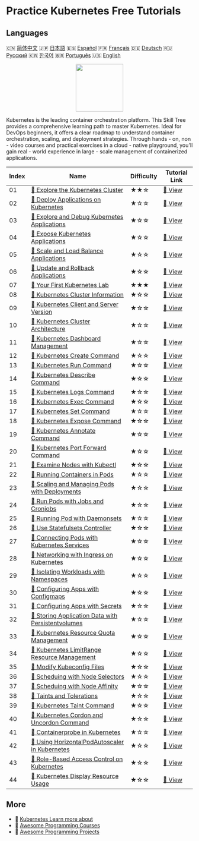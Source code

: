 # Practice Kubernetes Free Tutorials

## Languages

🇨🇳 [简体中文](README_zh.md) 🇯🇵 [日本語](README_ja.md) 🇪🇸 [Español](README_es.md) 🇫🇷 [Français](README_fr.md) 🇩🇪 [Deutsch](README_de.md) 🇷🇺 [Русский](README_ru.md) 🇰🇷 [한국어](README_ko.md) 🇧🇷 [Português](README_pt.md) 🇺🇸 [English](README.md) 

<div align="center">
<img width="128px" src="https://file.labex.io/path/RTAa3OE96ESn.png">
</div>

Kubernetes is the leading container orchestration platform. This Skill Tree provides a comprehensive learning path to master Kubernetes. Ideal for DevOps beginners, it offers a clear roadmap to understand container orchestration, scaling, and deployment strategies. Through hands - on, non - video courses and practical exercises in a cloud - native playground, you'll gain real - world experience in large - scale management of containerized applications.

|   Index | Name                                                                                                                                                | Difficulty   | Tutorial Link                                                                                            |
|---------|-----------------------------------------------------------------------------------------------------------------------------------------------------|--------------|----------------------------------------------------------------------------------------------------------|
|      01 | [📖 Explore the Kubernetes Cluster](https://labex.io/en/tutorials/kubernetes-explore-the-kubernetes-cluster-434519)                                 | ★★☆          | [🔗 View](https://labex.io/en/tutorials/kubernetes-explore-the-kubernetes-cluster-434519)                |
|      02 | [📖 Deploy Applications on Kubernetes](https://labex.io/en/tutorials/kubernetes-deploy-applications-on-kubernetes-434644)                           | ★☆☆          | [🔗 View](https://labex.io/en/tutorials/kubernetes-deploy-applications-on-kubernetes-434644)             |
|      03 | [📖 Explore and Debug Kubernetes Applications](https://labex.io/en/tutorials/kubernetes-explore-and-debug-kubernetes-applications-434645)           | ★☆☆          | [🔗 View](https://labex.io/en/tutorials/kubernetes-explore-and-debug-kubernetes-applications-434645)     |
|      04 | [📖 Expose Kubernetes Applications](https://labex.io/en/tutorials/kubernetes-expose-kubernetes-applications-434647)                                 | ★☆☆          | [🔗 View](https://labex.io/en/tutorials/kubernetes-expose-kubernetes-applications-434647)                |
|      05 | [📖 Scale and Load Balance Applications](https://labex.io/en/tutorials/kubernetes-scale-and-load-balance-applications-434648)                       | ★☆☆          | [🔗 View](https://labex.io/en/tutorials/kubernetes-scale-and-load-balance-applications-434648)           |
|      06 | [📖 Update and Rollback Applications](https://labex.io/en/tutorials/kubernetes-update-and-rollback-applications-434649)                             | ★☆☆          | [🔗 View](https://labex.io/en/tutorials/kubernetes-update-and-rollback-applications-434649)              |
|      07 | [📖 Your First Kubernetes Lab](https://labex.io/en/tutorials/kubernetes-your-first-kubernetes-lab-391133)                                           | ★★★          | [🔗 View](https://labex.io/en/tutorials/kubernetes-your-first-kubernetes-lab-391133)                     |
|      08 | [📖 Kubernetes Cluster Information](https://labex.io/en/tutorials/kubernetes-kubernetes-cluster-information-8426)                                   | ★☆☆          | [🔗 View](https://labex.io/en/tutorials/kubernetes-kubernetes-cluster-information-8426)                  |
|      09 | [📖 Kubernetes Client and Server Version](https://labex.io/en/tutorials/kubernetes-kubernetes-client-and-server-version-9197)                       | ★☆☆          | [🔗 View](https://labex.io/en/tutorials/kubernetes-kubernetes-client-and-server-version-9197)            |
|      10 | [📖 Kubernetes Cluster Architecture](https://labex.io/en/tutorials/kubernetes-kubernetes-cluster-architecture-8450)                                 | ★☆☆          | [🔗 View](https://labex.io/en/tutorials/kubernetes-kubernetes-cluster-architecture-8450)                 |
|      11 | [📖 Kubernetes Dashboard Management](https://labex.io/en/tutorials/kubernetes-kubernetes-dashboard-management-15042)                                | ★☆☆          | [🔗 View](https://labex.io/en/tutorials/kubernetes-kubernetes-dashboard-management-15042)                |
|      12 | [📖 Kubernetes Create Command](https://labex.io/en/tutorials/kubernetes-kubernetes-create-command-8506)                                             | ★☆☆          | [🔗 View](https://labex.io/en/tutorials/kubernetes-kubernetes-create-command-8506)                       |
|      13 | [📖 Kubernetes Run Command](https://labex.io/en/tutorials/kubernetes-kubernetes-run-command-8456)                                                   | ★☆☆          | [🔗 View](https://labex.io/en/tutorials/kubernetes-kubernetes-run-command-8456)                          |
|      14 | [📖 Kubernetes Describe Command](https://labex.io/en/tutorials/kubernetes-kubernetes-describe-command-8101)                                         | ★☆☆          | [🔗 View](https://labex.io/en/tutorials/kubernetes-kubernetes-describe-command-8101)                     |
|      15 | [📖 Kubernetes Logs Command](https://labex.io/en/tutorials/kubernetes-kubernetes-logs-command-8099)                                                 | ★☆☆          | [🔗 View](https://labex.io/en/tutorials/kubernetes-kubernetes-logs-command-8099)                         |
|      16 | [📖 Kubernetes Exec Command](https://labex.io/en/tutorials/kubernetes-kubernetes-exec-command-8502)                                                 | ★☆☆          | [🔗 View](https://labex.io/en/tutorials/kubernetes-kubernetes-exec-command-8502)                         |
|      17 | [📖 Kubernetes Set Command](https://labex.io/en/tutorials/kubernetes-kubernetes-set-command-8424)                                                   | ★☆☆          | [🔗 View](https://labex.io/en/tutorials/kubernetes-kubernetes-set-command-8424)                          |
|      18 | [📖 Kubernetes Expose Command](https://labex.io/en/tutorials/kubernetes-kubernetes-expose-command-8452)                                             | ★☆☆          | [🔗 View](https://labex.io/en/tutorials/kubernetes-kubernetes-expose-command-8452)                       |
|      19 | [📖 Kubernetes Annotate Command](https://labex.io/en/tutorials/kubernetes-kubernetes-annotate-command-9679)                                         | ★☆☆          | [🔗 View](https://labex.io/en/tutorials/kubernetes-kubernetes-annotate-command-9679)                     |
|      20 | [📖 Kubernetes Port Forward Command](https://labex.io/en/tutorials/kubernetes-kubernetes-port-forward-command-18494)                                | ★☆☆          | [🔗 View](https://labex.io/en/tutorials/kubernetes-kubernetes-port-forward-command-18494)                |
|      21 | [📖 Examine Nodes with Kubectl](https://labex.io/en/tutorials/kubernetes-examine-nodes-with-kubectl-9790)                                           | ★☆☆          | [🔗 View](https://labex.io/en/tutorials/kubernetes-examine-nodes-with-kubectl-9790)                      |
|      22 | [📖 Running Containers in Pods](https://labex.io/en/tutorials/kubernetes-running-containers-in-pods-14998)                                          | ★☆☆          | [🔗 View](https://labex.io/en/tutorials/kubernetes-running-containers-in-pods-14998)                     |
|      23 | [📖 Scaling and Managing Pods with Deployments](https://labex.io/en/tutorials/kubernetes-scaling-and-managing-pods-with-deployments-9675)           | ★☆☆          | [🔗 View](https://labex.io/en/tutorials/kubernetes-scaling-and-managing-pods-with-deployments-9675)      |
|      24 | [📖 Run Pods with Jobs and Cronjobs](https://labex.io/en/tutorials/kubernetes-run-pods-with-jobs-and-cronjobs-11300)                                | ★☆☆          | [🔗 View](https://labex.io/en/tutorials/kubernetes-run-pods-with-jobs-and-cronjobs-11300)                |
|      25 | [📖 Running Pod with Daemonsets](https://labex.io/en/tutorials/kubernetes-running-pod-with-daemonsets-8454)                                         | ★☆☆          | [🔗 View](https://labex.io/en/tutorials/kubernetes-running-pod-with-daemonsets-8454)                     |
|      26 | [📖 Use Statefulsets Controller](https://labex.io/en/tutorials/kubernetes-use-statefulsets-controller-9205)                                         | ★☆☆          | [🔗 View](https://labex.io/en/tutorials/kubernetes-use-statefulsets-controller-9205)                     |
|      27 | [📖 Connecting Pods with Kubernetes Services](https://labex.io/en/tutorials/kubernetes-connecting-pods-with-kubernetes-services-15815)              | ★☆☆          | [🔗 View](https://labex.io/en/tutorials/kubernetes-connecting-pods-with-kubernetes-services-15815)       |
|      28 | [📖 Networking with Ingress on Kubernetes](https://labex.io/en/tutorials/kubernetes-networking-with-ingress-on-kubernetes-9681)                     | ★☆☆          | [🔗 View](https://labex.io/en/tutorials/kubernetes-networking-with-ingress-on-kubernetes-9681)           |
|      29 | [📖 Isolating Workloads with Namespaces](https://labex.io/en/tutorials/kubernetes-isolating-workloads-with-namespaces-9199)                         | ★☆☆          | [🔗 View](https://labex.io/en/tutorials/kubernetes-isolating-workloads-with-namespaces-9199)             |
|      30 | [📖 Configuring Apps with Configmaps](https://labex.io/en/tutorials/kubernetes-configuring-apps-with-configmaps-9689)                               | ★☆☆          | [🔗 View](https://labex.io/en/tutorials/kubernetes-configuring-apps-with-configmaps-9689)                |
|      31 | [📖 Configuring Apps with Secrets](https://labex.io/en/tutorials/kubernetes-configuring-apps-with-secrets-8448)                                     | ★☆☆          | [🔗 View](https://labex.io/en/tutorials/kubernetes-configuring-apps-with-secrets-8448)                   |
|      32 | [📖 Storing Application Data with Persistentvolumes](https://labex.io/en/tutorials/kubernetes-storing-application-data-with-persistentvolumes-9685) | ★☆☆          | [🔗 View](https://labex.io/en/tutorials/kubernetes-storing-application-data-with-persistentvolumes-9685) |
|      33 | [📖 Kubernetes Resource Quota Management](https://labex.io/en/tutorials/kubernetes-kubernetes-resource-quota-management-15823)                      | ★☆☆          | [🔗 View](https://labex.io/en/tutorials/kubernetes-kubernetes-resource-quota-management-15823)           |
|      34 | [📖 Kubernetes LimitRange Resource Management](https://labex.io/en/tutorials/kubernetes-kubernetes-limitrange-resource-management-15819)            | ★☆☆          | [🔗 View](https://labex.io/en/tutorials/kubernetes-kubernetes-limitrange-resource-management-15819)      |
|      35 | [📖 Modify Kubeconfig Files](https://labex.io/en/tutorials/kubernetes-modify-kubeconfig-files-11297)                                                | ★☆☆          | [🔗 View](https://labex.io/en/tutorials/kubernetes-modify-kubeconfig-files-11297)                        |
|      36 | [📖 Scheduing with Node Selectors](https://labex.io/en/tutorials/kubernetes-scheduing-with-node-selectors-15001)                                    | ★☆☆          | [🔗 View](https://labex.io/en/tutorials/kubernetes-scheduing-with-node-selectors-15001)                  |
|      37 | [📖 Scheduing with Node Affinity](https://labex.io/en/tutorials/kubernetes-scheduing-with-node-affinity-18468)                                      | ★☆☆          | [🔗 View](https://labex.io/en/tutorials/kubernetes-scheduing-with-node-affinity-18468)                   |
|      38 | [📖 Taints and Tolerations](https://labex.io/en/tutorials/kubernetes-taints-and-tolerations-34029)                                                  | ★☆☆          | [🔗 View](https://labex.io/en/tutorials/kubernetes-taints-and-tolerations-34029)                         |
|      39 | [📖 Kubernetes Taint Command](https://labex.io/en/tutorials/kubernetes-kubernetes-taint-command-9195)                                               | ★☆☆          | [🔗 View](https://labex.io/en/tutorials/kubernetes-kubernetes-taint-command-9195)                        |
|      40 | [📖 Kubernetes Cordon and Uncordon Command](https://labex.io/en/tutorials/kubernetes-kubernetes-cordon-and-uncordon-command-9664)                   | ★☆☆          | [🔗 View](https://labex.io/en/tutorials/kubernetes-kubernetes-cordon-and-uncordon-command-9664)          |
|      41 | [📖 Containerprobe in Kubernetes](https://labex.io/en/tutorials/kubernetes-containerprobe-in-kubernetes-12263)                                      | ★☆☆          | [🔗 View](https://labex.io/en/tutorials/kubernetes-containerprobe-in-kubernetes-12263)                   |
|      42 | [📖 Using HorizontalPodAutoscaler in Kubernetes](https://labex.io/en/tutorials/kubernetes-using-horizontalpodautoscaler-in-kubernetes-34031)        | ★☆☆          | [🔗 View](https://labex.io/en/tutorials/kubernetes-using-horizontalpodautoscaler-in-kubernetes-34031)    |
|      43 | [📖 Role-Based Access Control on Kubernetes](https://labex.io/en/tutorials/kubernetes-role-based-access-control-on-kubernetes-9203)                 | ★☆☆          | [🔗 View](https://labex.io/en/tutorials/kubernetes-role-based-access-control-on-kubernetes-9203)         |
|      44 | [📖 Kubernetes Display Resource Usage](https://labex.io/en/tutorials/kubernetes-kubernetes-display-resource-usage-11358)                            | ★☆☆          | [🔗 View](https://labex.io/en/tutorials/kubernetes-kubernetes-display-resource-usage-11358)              |

## More

- 🔗 [Kubernetes Learn more about](https://labex.io/en/skilltrees/kubernetes)
- 🔗 [Awesome Programming Courses](https://github.com/labex-labs/awesome-programming-courses)
- 🔗 [Awesome Programming Projects](https://github.com/labex-labs/awesome-programming-projects)

